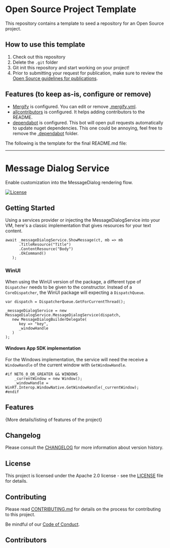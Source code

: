 # Open Source Project Template

This repository contains a template to seed a repository for an Open Source
project.

## How to use this template

1. Check out this repository
2. Delete the `.git` folder
3. Git init this repository and start working on your project!
4. Prior to submitting your request for publication, make sure to review the
   [Open Source guidelines for publications](https://nventive.visualstudio.com/Internal/_wiki/wikis/Internal_wiki?wikiVersion=GBwikiMaster&pagePath=%2FOpen%20Source%2FPublishing&pageId=7120).

## Features (to keep as-is, configure or remove)
- [Mergify](https://mergify.io/) is configured. You can edit or remove [.mergify.yml](/.mergify.yml).
- [allcontributors](https://allcontributors.org/) is configured. It helps adding contributors to the README.
- [dependabot](https://dependabot.com/) is configured. This bot will open pull requests automatically to update nuget dependencies. This one could be annoying, feel free to remove the [.dependabot](/.dependabot) folder.

The following is the template for the final README.md file:

---

# Message Dialog Service

Enable customization into the MessageDialog rendering flow.

[![License](https://img.shields.io/badge/License-Apache%202.0-blue.svg)](LICENSE)

## Getting Started

Using a services provider or injecting the MessageDialogService into your VM, here's a classic implementation that gives resources for your text content.
```
await _messageDialogService.ShowMessage(ct, mb => mb
      .TitleResource("Title")
      .ContentResource("Body")
      .OkCommand()
   );
```

### WinUI
When using the WinUI version of the package, a different type of `Dispatcher` needs to be given to the constructor. Instead of a `CoreDispatcher`, the WinUI package will expecting a `DispatchQueue`.
```
var dispatch = DispatcherQueue.GetForCurrentThread();

_messageDialogService = new MessageDialogService.MessageDialogService(dispatch,
   new MessageDialogBuilderDelegate(
      key => "key",
      _windowHandle
   )
);
```

#### Windows App SDK implementation
For the Windows implementation, the service will need the receive a `WindowHandle` of the current window with `GetWindowHandle`.
```
#if NET6_0_OR_GREATER && WINDOWS
	_currentWindow = new Window();
	_windowHandle = WinRT.Interop.WindowNative.GetWindowHandle(_currentWindow);
#endif
```

## Features

{More details/listing of features of the project}

## Changelog

Please consult the [CHANGELOG](CHANGELOG.md) for more information about version
history.

## License

This project is licensed under the Apache 2.0 license - see the
[LICENSE](LICENSE) file for details.

## Contributing

Please read [CONTRIBUTING.md](CONTRIBUTING.md) for details on the process for
contributing to this project.

Be mindful of our [Code of Conduct](CODE_OF_CONDUCT.md).

## Contributors

<!-- ALL-CONTRIBUTORS-LIST:START - Do not remove or modify this section -->
<!-- ALL-CONTRIBUTORS-LIST:END -->
